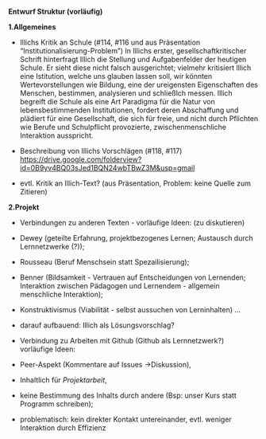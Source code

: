 **Entwurf Struktur (vorläufig)**

**1.Allgemeines**

- Illichs Kritik an Schule
(#114, #116 und aus Präsentation “Institutionalisierung-Problem”)
In Illichs erster, gesellschaftkritischer Schrift hinterfragt Illich die Stellung und Aufgabenfelder der heutigen Schule.
Er sieht diese nicht falsch ausgerichtet;
vielmehr kritisiert Illich eine Istitution, welche uns glauben lassen soll, wir könnten Wertevorstellungen wie Bildung, eine der ureigensten Eigenschaften des Menschen, bestimmen, analysieren und schließlch messen.
Illich begreift die Schule als eine Art Paradigma für die Natur von lebensbestimmenden Institutionen, fordert deren Abschaffung und plädiert für eine Gesellschaft, die sich für freie, und nicht durch Pflichten wie Berufe und Schulpflicht provozierte, zwischenmenschliche Interaktion ausspricht.



- Beschreibung von Illichs Vorschlägen
(#118, #117)
https://drive.google.com/folderview?id=0B9yv4BQ03sJed1BQN24wbTBwZ3M&usp=gmail
- evtl. Kritik an Illich-Text? (aus Präsentation, Problem: keine Quelle zum Zitieren)

**2.Projekt**

- Verbindungen zu anderen Texten -
vorläufige Ideen: (zu diskutieren)
 - Dewey (geteilte Erfahrung, projektbezogenes Lernen; Austausch durch Lernnetzwerke (?));
 - Rousseau (Beruf Menschsein statt Spezailisierung);
 - Benner (Bildsamkeit - Vertrauen auf Entscheidungen von Lernenden; Interaktion zwischen Pädagogen und Lernendem - allgemein menschliche Interaktion);
 - Konstruktivismus (Viabilität - selbst aussuchen von Lerninhalten)
...

- darauf aufbauend: Illich als Lösungsvorschlag?

- Verbindung zu Arbeiten mit Github
(Github als Lernnetzwerk?)
vorläufige Ideen:
 - Peer-Aspekt (Kommentare auf Issues ->Diskussion),
 - Inhaltlich für *Projektarbeit*,
 - keine Bestimmung des Inhalts durch andere (Bsp: unser Kurs statt Programm schreiben);
 - problematisch: kein direkter Kontakt untereinander, evtl. weniger Interaktion durch Effizienz
